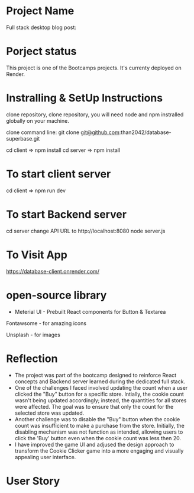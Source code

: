 # Project Name

Full stack desktop blog post:

# Porject status

This project is one of the Bootcamps projects. It's currenty deployed on Render.

# Instralling & SetUp Instructions

clone repository, clone repository, you will need node and npm instralled globally on your machine.

clone command line: git clone git@github.com:than2042/database-superbase.git

cd client => npm install
cd server => npm install

# To start client server

cd client => npm run dev

# To start Backend server

cd server
change API URL to http://localhost:8080
node server.js

# To Visit App

https://database-client.onrender.com/

# open-source library

- Meterial UI - Prebuilt React components for Button & Textarea

Fontawsome - for amazing icons

Unsplash - for images

# Reflection

- The project was part of the bootcamp designed to reinforce React concepts and Backend server learned during the dedicated full stack.
- One of the challenges I faced involved updating the count when a user clicked the "Buy" button for a specific store. Intially, the cookie count wasn't being updated accordingly; instead, the quantities for all stores were affected. The goal was to ensure that only the count for the selected store was updated.
- Another challenge was to disable the "Buy" button when the cookie count was insufficient to make a purchase from the store. Initially, the disabling mechanism was not function as intended, allowing users to click the 'Buy' button even when the cookie count was less then 20.
- I have improved the game UI and adjused the design approach to transform the Cookie Clicker game into a more engaging and visually appealing user interface.

# User Story
